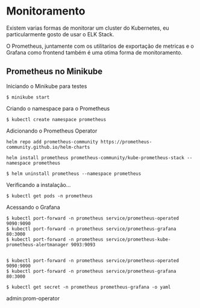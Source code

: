 # Monitoramento

Existem varias formas de monitorar um cluster do Kubernetes, eu particularmente gosto de usar o ELK Stack.

O Prometheus, juntamente com os utilitarios de exportação de metricas e o Grafana como frontend também é uma otima forma de monitoramento.

## Prometheus no Minikube

Iniciando o Minikube para testes

```
$ minikube start

```

Criando o namespace para o Prometheus

```
$ kubectl create namespace prometheus
```

Adicionando o Prometheus Operator

```
helm repo add prometheus-community https://prometheus-community.github.io/helm-charts

helm install prometheus prometheus-community/kube-prometheus-stack --namespace prometheus

$ helm uninstall prometheus --namespace prometheus
```




Verificando a instalação...
```
$ kubectl get pods -n prometheus
```

Acessando o Grafana

```
$ kubectl port-forward -n prometheus service/prometheus-operated 9090:9090
$ kubectl port-forward -n prometheus service/prometheus-grafana 80:3000
$ kubectl port-forward -n prometheus service/prometheus-kube-prometheus-alertmanager 9093:9093


```


```
$ kubectl port-forward -n prometheus service/prometheus-operated 9090:9090
$ kubectl port-forward -n prometheus service/prometheus-grafana 80:3000
```

```
$ kubectl get secret -n prometheus prometheus-grafana -o yaml
```


admin:prom-operator
